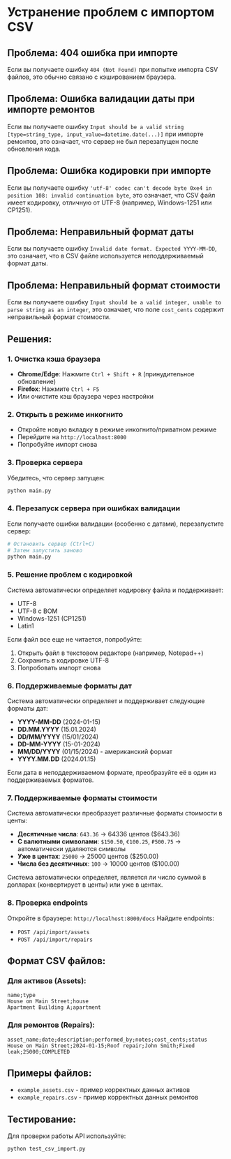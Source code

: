 # Устранение проблем с импортом CSV

## Проблема: 404 ошибка при импорте

Если вы получаете ошибку `404 (Not Found)` при попытке импорта CSV файлов, это обычно связано с кэшированием браузера.

## Проблема: Ошибка валидации даты при импорте ремонтов

Если вы получаете ошибку `Input should be a valid string [type=string_type, input_value=datetime.date(...)]` при импорте ремонтов, это означает, что сервер не был перезапущен после обновления кода.

## Проблема: Ошибка кодировки при импорте

Если вы получаете ошибку `'utf-8' codec can't decode byte 0xe4 in position 108: invalid continuation byte`, это означает, что CSV файл имеет кодировку, отличную от UTF-8 (например, Windows-1251 или CP1251).

## Проблема: Неправильный формат даты

Если вы получаете ошибку `Invalid date format. Expected YYYY-MM-DD`, это означает, что в CSV файле используется неподдерживаемый формат даты.

## Проблема: Неправильный формат стоимости

Если вы получаете ошибку `Input should be a valid integer, unable to parse string as an integer`, это означает, что поле `cost_cents` содержит неправильный формат стоимости.

## Решения:

### 1. Очистка кэша браузера
- **Chrome/Edge**: Нажмите `Ctrl + Shift + R` (принудительное обновление)
- **Firefox**: Нажмите `Ctrl + F5`
- Или очистите кэш браузера через настройки

### 2. Открыть в режиме инкогнито
- Откройте новую вкладку в режиме инкогнито/приватном режиме
- Перейдите на `http://localhost:8000`
- Попробуйте импорт снова

### 3. Проверка сервера
Убедитесь, что сервер запущен:
```bash
python main.py
```

### 4. Перезапуск сервера при ошибках валидации
Если получаете ошибки валидации (особенно с датами), перезапустите сервер:
```bash
# Остановить сервер (Ctrl+C)
# Затем запустить заново
python main.py
```

### 5. Решение проблем с кодировкой
Система автоматически определяет кодировку файла и поддерживает:
- UTF-8
- UTF-8 с BOM
- Windows-1251 (CP1251)
- Latin1

Если файл все еще не читается, попробуйте:
1. Открыть файл в текстовом редакторе (например, Notepad++)
2. Сохранить в кодировке UTF-8
3. Попробовать импорт снова

### 6. Поддерживаемые форматы дат
Система автоматически определяет и поддерживает следующие форматы дат:
- **YYYY-MM-DD** (2024-01-15)
- **DD.MM.YYYY** (15.01.2024)
- **DD/MM/YYYY** (15/01/2024)
- **DD-MM-YYYY** (15-01-2024)
- **MM/DD/YYYY** (01/15/2024) - американский формат
- **YYYY.MM.DD** (2024.01.15)

Если дата в неподдерживаемом формате, преобразуйте её в один из поддерживаемых форматов.

### 7. Поддерживаемые форматы стоимости
Система автоматически преобразует различные форматы стоимости в центы:
- **Десятичные числа**: `643.36` → 64336 центов ($643.36)
- **С валютными символами**: `$150.50`, `€100.25`, `₽500.75` → автоматически удаляются символы
- **Уже в центах**: `25000` → 25000 центов ($250.00)
- **Числа без десятичных**: `100` → 10000 центов ($100.00)

Система автоматически определяет, является ли число суммой в долларах (конвертирует в центы) или уже в центах.

### 8. Проверка endpoints
Откройте в браузере: `http://localhost:8000/docs`
Найдите endpoints:
- `POST /api/import/assets`
- `POST /api/import/repairs`

## Формат CSV файлов:

### Для активов (Assets):
```csv
name;type
House on Main Street;house
Apartment Building A;apartment
```

### Для ремонтов (Repairs):
```csv
asset_name;date;description;performed_by;notes;cost_cents;status
House on Main Street;2024-01-15;Roof repair;John Smith;Fixed leak;25000;COMPLETED
```

## Примеры файлов:
- `example_assets.csv` - пример корректных данных активов
- `example_repairs.csv` - пример корректных данных ремонтов

## Тестирование:
Для проверки работы API используйте:
```bash
python test_csv_import.py
```
